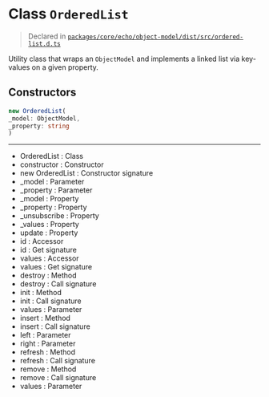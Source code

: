 # Class `OrderedList`
> Declared in [`packages/core/echo/object-model/dist/src/ordered-list.d.ts`](undefined)

Utility class that wraps an  `ObjectModel`  and implements a linked list via key-values on a given property.

## Constructors
```ts
new OrderedList(
_model: ObjectModel,
_property: string
)
```

---
- OrderedList : Class
- constructor : Constructor
- new OrderedList : Constructor signature
- _model : Parameter
- _property : Parameter
- _model : Property
- _property : Property
- _unsubscribe : Property
- _values : Property
- update : Property
- id : Accessor
- id : Get signature
- values : Accessor
- values : Get signature
- destroy : Method
- destroy : Call signature
- init : Method
- init : Call signature
- values : Parameter
- insert : Method
- insert : Call signature
- left : Parameter
- right : Parameter
- refresh : Method
- refresh : Call signature
- remove : Method
- remove : Call signature
- values : Parameter
